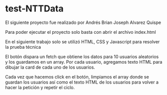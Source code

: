 # test-NTTData

El siguiente proyecto fue realizado por Andrés Brian Joseph Alvarez Quispe

Para poder ejecutar el proyecto solo basta con abrir el archivo index.html

En el siguiente trabajo solo se utilizó HTML, CSS y Javascript para resolver la prueba técnica

El botón dispara un fetch que obtiene los datos para 10 usuarios aleatorios y los guardamos en un array. Por cada usuario, agregamos texto HTML para dibujar la card de cada uno de los usuarios.

Cada vez que hacemos click en el botón, limpiamos el array donde se guardan los usuarios así como el texto HTML de los usuarios para volver a hacer la petición y repetir el ciclo.